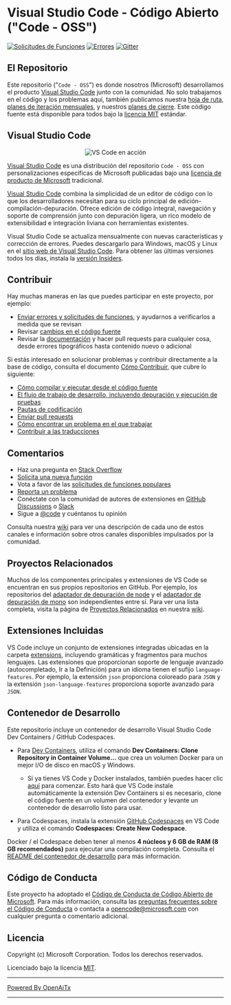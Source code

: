# Visual Studio Code - Código Abierto ("Code - OSS")

[![Solicitudes de Funciones](https://img.shields.io/github/issues/microsoft/vscode/feature-request.svg)](https://github.com/microsoft/vscode/issues?q=is%3Aopen+is%3Aissue+label%3Afeature-request+sort%3Areactions-%2B1-desc)
[![Errores](https://img.shields.io/github/issues/microsoft/vscode/bug.svg)](https://github.com/microsoft/vscode/issues?utf8=✓&q=is%3Aissue+is%3Aopen+label%3Abug)
[![Gitter](https://img.shields.io/badge/chat-on%20gitter-yellow.svg)](https://gitter.im/Microsoft/vscode)

## El Repositorio

Este repositorio ("`Code - OSS`") es donde nosotros (Microsoft) desarrollamos el producto [Visual Studio Code](https://code.visualstudio.com) junto con la comunidad. No solo trabajamos en el código y los problemas aquí, también publicamos nuestra [hoja de ruta](https://github.com/microsoft/vscode/wiki/Roadmap), [planes de iteración mensuales](https://github.com/microsoft/vscode/wiki/Iteration-Plans), y nuestros [planes de cierre](https://github.com/microsoft/vscode/wiki/Running-the-Endgame). Este código fuente está disponible para todos bajo la [licencia MIT](https://github.com/microsoft/vscode/blob/main/LICENSE.txt) estándar.

## Visual Studio Code

<p align="center">
  <img alt="VS Code en acción" src="https://user-images.githubusercontent.com/35271042/118224532-3842c400-b438-11eb-923d-a5f66fa6785a.png">
</p>

[Visual Studio Code](https://code.visualstudio.com) es una distribución del repositorio `Code - OSS` con personalizaciones específicas de Microsoft publicadas bajo una [licencia de producto de Microsoft](https://code.visualstudio.com/License) tradicional.

[Visual Studio Code](https://code.visualstudio.com) combina la simplicidad de un editor de código con lo que los desarrolladores necesitan para su ciclo principal de edición-compilación-depuración. Ofrece edición de código integral, navegación y soporte de comprensión junto con depuración ligera, un rico modelo de extensibilidad e integración liviana con herramientas existentes.

Visual Studio Code se actualiza mensualmente con nuevas características y corrección de errores. Puedes descargarlo para Windows, macOS y Linux en el [sitio web de Visual Studio Code](https://code.visualstudio.com/Download). Para obtener las últimas versiones todos los días, instala la [versión Insiders](https://code.visualstudio.com/insiders).

## Contribuir

Hay muchas maneras en las que puedes participar en este proyecto, por ejemplo:

* [Enviar errores y solicitudes de funciones](https://github.com/microsoft/vscode/issues), y ayudarnos a verificarlos a medida que se revisan
* Revisar [cambios en el código fuente](https://github.com/microsoft/vscode/pulls)
* Revisar la [documentación](https://github.com/microsoft/vscode-docs) y hacer pull requests para cualquier cosa, desde errores tipográficos hasta contenido nuevo o adicional

Si estás interesado en solucionar problemas y contribuir directamente a la base de código,
consulta el documento [Cómo Contribuir](https://github.com/microsoft/vscode/wiki/How-to-Contribute), que cubre lo siguiente:

* [Cómo compilar y ejecutar desde el código fuente](https://github.com/microsoft/vscode/wiki/How-to-Contribute)
* [El flujo de trabajo de desarrollo, incluyendo depuración y ejecución de pruebas](https://github.com/microsoft/vscode/wiki/How-to-Contribute#debugging)
* [Pautas de codificación](https://github.com/microsoft/vscode/wiki/Coding-Guidelines)
* [Enviar pull requests](https://github.com/microsoft/vscode/wiki/How-to-Contribute#pull-requests)
* [Cómo encontrar un problema en el que trabajar](https://github.com/microsoft/vscode/wiki/How-to-Contribute#where-to-contribute)
* [Contribuir a las traducciones](https://aka.ms/vscodeloc)

## Comentarios

* Haz una pregunta en [Stack Overflow](https://stackoverflow.com/questions/tagged/vscode)
* [Solicita una nueva función](CONTRIBUTING.md)
* Vota a favor de las [solicitudes de funciones populares](https://github.com/microsoft/vscode/issues?q=is%3Aopen+is%3Aissue+label%3Afeature-request+sort%3Areactions-%2B1-desc)
* [Reporta un problema](https://github.com/microsoft/vscode/issues)
* Conéctate con la comunidad de autores de extensiones en [GitHub Discussions](https://github.com/microsoft/vscode-discussions/discussions) o [Slack](https://aka.ms/vscode-dev-community)
* Sigue a [@code](https://twitter.com/code) y cuéntanos tu opinión

Consulta nuestra [wiki](https://github.com/microsoft/vscode/wiki/Feedback-Channels) para ver una descripción de cada uno de estos canales e información sobre otros canales disponibles impulsados por la comunidad.

## Proyectos Relacionados

Muchos de los componentes principales y extensiones de VS Code se encuentran en sus propios repositorios en GitHub. Por ejemplo, los repositorios del [adaptador de depuración de node](https://github.com/microsoft/vscode-node-debug) y el [adaptador de depuración de mono](https://github.com/microsoft/vscode-mono-debug) son independientes entre sí. Para ver una lista completa, visita la página de [Proyectos Relacionados](https://github.com/microsoft/vscode/wiki/Related-Projects) en nuestra [wiki](https://github.com/microsoft/vscode/wiki).

## Extensiones Incluidas

VS Code incluye un conjunto de extensiones integradas ubicadas en la carpeta [extensions](extensions), incluyendo gramáticas y fragmentos para muchos lenguajes. Las extensiones que proporcionan soporte de lenguaje avanzado (autocompletado, Ir a la Definición) para un idioma tienen el sufijo `language-features`. Por ejemplo, la extensión `json` proporciona coloreado para `JSON` y la extensión `json-language-features` proporciona soporte avanzado para `JSON`.

## Contenedor de Desarrollo

Este repositorio incluye un contenedor de desarrollo Visual Studio Code Dev Containers / GitHub Codespaces.

* Para [Dev Containers](https://aka.ms/vscode-remote/download/containers), utiliza el comando **Dev Containers: Clone Repository in Container Volume...** que crea un volumen Docker para un mejor I/O de disco en macOS y Windows.
  * Si ya tienes VS Code y Docker instalados, también puedes hacer clic [aquí](https://vscode.dev/redirect?url=vscode://ms-vscode-remote.remote-containers/cloneInVolume?url=https://github.com/microsoft/vscode) para comenzar. Esto hará que VS Code instale automáticamente la extensión Dev Containers si es necesario, clone el código fuente en un volumen del contenedor y levante un contenedor de desarrollo listo para usar.

* Para Codespaces, instala la extensión [GitHub Codespaces](https://marketplace.visualstudio.com/items?itemName=GitHub.codespaces) en VS Code y utiliza el comando **Codespaces: Create New Codespace**.

Docker / el Codespace deben tener al menos **4 núcleos y 6 GB de RAM (8 GB recomendados)** para ejecutar una compilación completa. Consulta el [README del contenedor de desarrollo](.devcontainer/README.md) para más información.

## Código de Conducta

Este proyecto ha adoptado el [Código de Conducta de Código Abierto de Microsoft](https://opensource.microsoft.com/codeofconduct/). Para más información, consulta las [preguntas frecuentes sobre el Código de Conducta](https://opensource.microsoft.com/codeofconduct/faq/) o contacta a [opencode@microsoft.com](mailto:opencode@microsoft.com) con cualquier pregunta o comentario adicional.

## Licencia

Copyright (c) Microsoft Corporation. Todos los derechos reservados.

Licenciado bajo la licencia [MIT](LICENSE.txt).

---

[Powered By OpenAiTx](https://github.com/OpenAiTx/OpenAiTx)

---